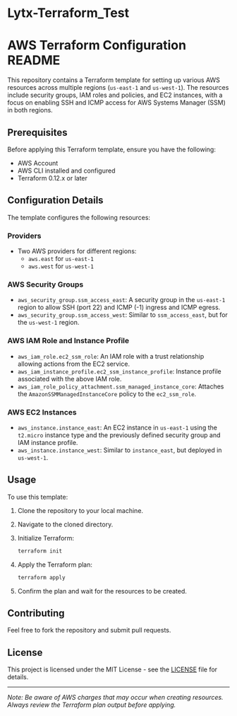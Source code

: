 # Lytx-Terraform_Test
# AWS Terraform Configuration README

This repository contains a Terraform template for setting up various AWS resources across multiple regions (`us-east-1` and `us-west-1`). The resources include security groups, IAM roles and policies, and EC2 instances, with a focus on enabling SSH and ICMP access for AWS Systems Manager (SSM) in both regions.

## Prerequisites

Before applying this Terraform template, ensure you have the following:

- AWS Account
- AWS CLI installed and configured
- Terraform 0.12.x or later

## Configuration Details

The template configures the following resources:

### Providers

- Two AWS providers for different regions:
  - `aws.east` for `us-east-1`
  - `aws.west` for `us-west-1`

### AWS Security Groups

- `aws_security_group.ssm_access_east`: A security group in the `us-east-1` region to allow SSH (port 22) and ICMP (-1) ingress and ICMP egress.
- `aws_security_group.ssm_access_west`: Similar to `ssm_access_east`, but for the `us-west-1` region.

### AWS IAM Role and Instance Profile

- `aws_iam_role.ec2_ssm_role`: An IAM role with a trust relationship allowing actions from the EC2 service.
- `aws_iam_instance_profile.ec2_ssm_instance_profile`: Instance profile associated with the above IAM role.
- `aws_iam_role_policy_attachment.ssm_managed_instance_core`: Attaches the `AmazonSSMManagedInstanceCore` policy to the `ec2_ssm_role`.

### AWS EC2 Instances

- `aws_instance.instance_east`: An EC2 instance in `us-east-1` using the `t2.micro` instance type and the previously defined security group and IAM instance profile.
- `aws_instance.instance_west`: Similar to `instance_east`, but deployed in `us-west-1`.

## Usage

To use this template:

1. Clone the repository to your local machine.
2. Navigate to the cloned directory.
3. Initialize Terraform:

   ```sh
   terraform init
   ```

4. Apply the Terraform plan:

   ```sh
   terraform apply
   ```

5. Confirm the plan and wait for the resources to be created.

## Contributing

Feel free to fork the repository and submit pull requests.

## License

This project is licensed under the MIT License - see the [LICENSE](LICENSE) file for details.

---

*Note: Be aware of AWS charges that may occur when creating resources. Always review the Terraform plan output before applying.*

